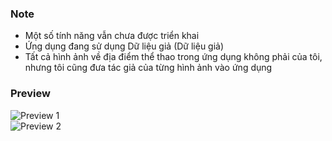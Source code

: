 
### Note
- Một số tính năng vẫn chưa được triển khai
- Ứng dụng đang sử dụng Dữ liệu giả (Dữ liệu giả)
- Tất cả hình ảnh về địa điểm thể thao trong ứng dụng không phải của tôi, nhưng tôi cũng đưa tác giả của từng hình ảnh vào ứng dụng

### Preview
<img src="https://raw.githubusercontent.com/mikirinkode/sports_field_booking_app/master/assets/spod_showcase_1.png" alt="Preview 1">
<br>
<img src="https://raw.githubusercontent.com/mikirinkode/sports_field_booking_app/master/assets/spod_showcase_2.png" alt="Preview 2">
